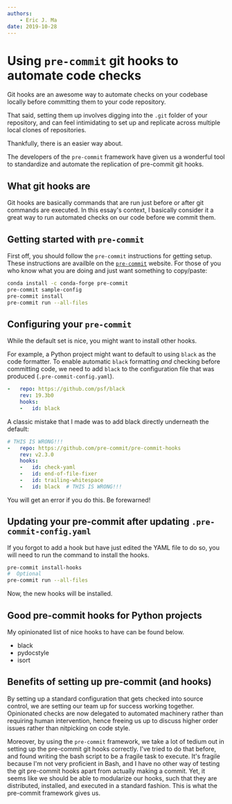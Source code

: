 ```yaml
---
authors:
    - Eric J. Ma
date: 2019-10-28
---
```


# Using `pre-commit` git hooks to automate code checks

Git hooks are an awesome way
to automate checks on your codebase locally
before committing them to your code repository.

That said, setting them up
involves digging into the `.git` folder of your repository,
and can feel intimidating to set up and replicate
across multiple local clones of repositories.

Thankfully, there is an easier way about.

The developers of the `pre-commit` framework have given us a wonderful tool
to standardize and automate the replication of pre-commit git hooks.

## What git hooks are

Git hooks are basically commands that are run just before or after
git commands are executed.
In this essay's context, I basically consider it
a great way to run automated checks on our code before we commit them.

## Getting started with `pre-commit`

First off, you should follow the `pre-commit` instructions for getting setup.
These instructions are availble
on the [`pre-commit`](https://pre-commit.com/) website.
For those of you who know what you are doing
and just want something to copy/paste:

```bash
conda install -c conda-forge pre-commit
pre-commit sample-config
pre-commit install
pre-commit run --all-files
```

## Configuring your `pre-commit`

While the default set is nice, you might want to install other hooks.

For example, a Python project
might want to default to using `black` as the code formatter.
To enable automatic `black` formatting _and_ checking before committing code,
we need to add `black` to the configuration file that was produced
(`.pre-commit-config.yaml`).

```yaml
-   repo: https://github.com/psf/black
    rev: 19.3b0
    hooks:
    -   id: black
```

A classic mistake that I made was to add black directly underneath the default:

```yaml
# THIS IS WRONG!!!
-   repo: https://github.com/pre-commit/pre-commit-hooks
    rev: v2.3.0
    hooks:
    -   id: check-yaml
    -   id: end-of-file-fixer
    -   id: trailing-whitespace
    -   id: black  # THIS IS WRONG!!!
```

You will get an error if you do this. Be forewarned!

## Updating your pre-commit after updating `.pre-commit-config.yaml`

If you forgot to add a hook but have just edited the YAML file to do so,
you will need to run the command to install the hooks.

```bash
pre-commit install-hooks
#  Optional
pre-commit run --all-files
```

Now, the new hooks will be installed.

## Good pre-commit hooks for Python projects

My opinionated list of nice hooks to have can be found below.

- black
- pydocstyle
- isort

## Benefits of setting up pre-commit (and hooks)

By setting up a standard configuration that gets checked into source control,
we are setting our team up for success working together.
Opinionated checks are now delegated to automated machinery
rather than requiring human intervention,
hence freeing us up to discuss higher order issues
rather than nitpicking on code style.

Moreover, by using the `pre-commit` framework, we take a lot of tedium out
in setting up the pre-commit git hooks correctly.
I've tried to do that before, and found writing the bash script to be
a fragile task to execute.
It's fragile because I'm not very proficient in Bash,
and I have no other way of testing the git pre-commit hooks
apart from actually making a commit.
Yet, it seems like we should be able to modularize our hooks,
such that they are distributed, installed, and executed in a standard fashion.
This is what the pre-commit framework gives us.

